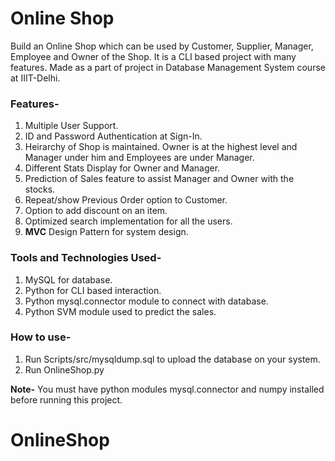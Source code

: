 # Online Shop

Build an Online Shop which can be used by Customer, Supplier, Manager, Employee and Owner of the Shop. It is a CLI based project with many features.
Made as a part of project in Database Management System course at IIIT-Delhi.

### Features-
1. Multiple User Support.
2. ID and Password Authentication at Sign-In.
3. Heirarchy of Shop is maintained. Owner is at the highest level and Manager under him and Employees are under Manager.
4. Different Stats Display for Owner and Manager.
5. Prediction of Sales feature to assist Manager and Owner with the stocks.
6. Repeat/show Previous Order option to Customer.
7. Option to add discount on an item.
8. Optimized search implementation for all the users.
9. **MVC** Design Pattern for system design.

### Tools and Technologies Used-
1. MySQL for database.
2. Python for CLI based interaction.
3. Python mysql.connector module to connect with database.
4. Python SVM module used to predict the sales.

### How to use-
1. Run Scripts/src/mysqldump.sql to upload the database on your system.
2. Run OnlineShop.py

**Note-** You must have python modules mysql.connector and numpy installed before running this project.
# OnlineShop
